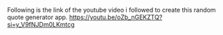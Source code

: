 Following is the link of the youtube video i followed to create this random quote generator app.
https://youtu.be/oZb_nGEKZTQ?si=y_V9fNJDm0LKmtcg

